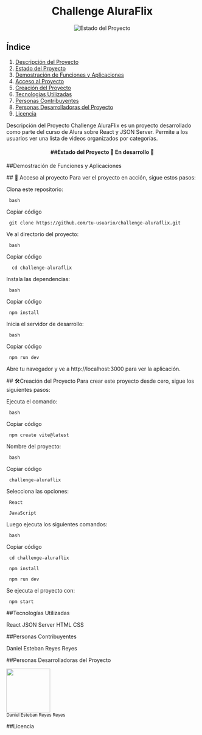 <h1 align="center">Challenge AluraFlix</h1>

<p align="center">
  <img src="https://img.shields.io/badge/STATUS-EN%20DESAROLLO-green" alt="Estado del Proyecto">
  
</p>

## Índice
1. [Descripción del Proyecto](#descripción-del-proyecto)
2. [Estado del Proyecto](#estado-del-proyecto)
3. [Demostración de Funciones y Aplicaciones](#demostración-de-funciones-y-aplicaciones)
4. [Acceso al Proyecto](#acceso-al-proyecto)
5. [Creación del Proyecto](#creación-del-proyecto)
6. [Tecnologías Utilizadas](#tecnologías-utilizadas)
7. [Personas Contribuyentes](#personas-contribuyentes)
8. [Personas Desarrolladoras del Proyecto](#personas-desarrolladoras-del-proyecto)
9. [Licencia](#licencia)

Descripción del Proyecto
Challenge AluraFlix es un proyecto desarrollado como parte del curso de Alura sobre React y JSON Server. Permite a los usuarios ver una lista de videos organizados por categorías.


<h4 align="center">
##Estado del Proyecto
🚧 En desarrollo 🚧

</h4>

##Demostración de Funciones y Aplicaciones


\## 📁 Acceso al proyecto
Para ver el proyecto en acción, sigue estos pasos:

Clona este repositorio:

     bash

Copiar código

     git clone https://github.com/tu-usuario/challenge-aluraflix.git

Ve al directorio del proyecto:

     bash

Copiar código

      cd challenge-aluraflix

Instala las dependencias:

     bash

Copiar código

     npm install

Inicia el servidor de desarrollo:

     bash

Copiar código

     npm run dev

Abre tu navegador y ve a http://localhost:3000 para ver la aplicación.

\## 🛠️Creación del Proyecto
Para crear este proyecto desde cero, sigue los siguientes pasos:

Ejecuta el comando:


     bash

Copiar código


     npm create vite@latest

Nombre del proyecto:


     bash

Copiar código

     challenge-aluraflix

Selecciona las opciones:


     React

     JavaScript

Luego ejecuta los siguientes comandos:


     bash

Copiar código

     cd challenge-aluraflix

     npm install

     npm run dev



Se ejecuta el proyecto con:

     npm start

##Tecnologías Utilizadas

React
JSON Server
HTML
CSS

##Personas Contribuyentes

Daniel Esteban Reyes Reyes

##Personas Desarrolladoras del Proyecto

<img src="https://avatars.githubusercontent.com/u/56520204?v=4" width=115><br>
<sub>Daniel Esteban Reyes Reyes</sub>


##Licencia